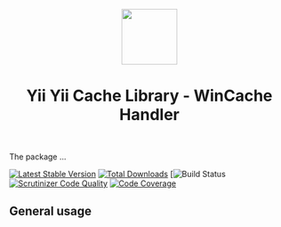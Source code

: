 <p align="center">
    <a href="https://github.com/yiisoft" target="_blank">
        <img src="https://avatars0.githubusercontent.com/u/993323" height="100px">
    </a>
    <h1 align="center">Yii Yii Cache Library - WinCache Handler</h1>
    <br>
</p>

The package ...

[![Latest Stable Version](https://poser.pugx.org/yiisoft/cache-wincache/v/stable.png)](https://packagist.org/packages/yiisoft/cache-wincache)
[![Total Downloads](https://poser.pugx.org/yiisoft/cache-wincache/downloads.png)](https://packagist.org/packages/yiisoft/cache-wincache)
[![Build Status](https://ci.appveyor.com/api/projects/status/qh46x5yf67k3i9hc/branch/master?svg=true)
[![Scrutinizer Code Quality](https://scrutinizer-ci.com/g/yiisoft/cache-wincache/badges/quality-score.png?b=master)](https://scrutinizer-ci.com/g/yiisoft/cache-wincache/?branch=master)
[![Code Coverage](https://scrutinizer-ci.com/g/yiisoft/cache-wincache/badges/coverage.png?b=master)](https://scrutinizer-ci.com/g/yiisoft/cache-wincache/?branch=master)

## General usage

